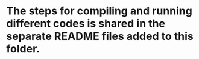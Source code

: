 # The steps for compiling and running different codes is shared in the separate README files added to this folder.

